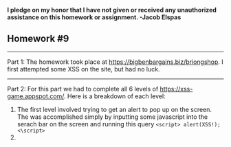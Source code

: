<b>I pledge on my honor that I have not given or received any unauthorized assistance on this homework or assignment. -Jacob Elspas</b>

<h2>Homework #9</h2>
  
---
Part 1: 
The homework took place at https://bigbenbargains.biz/briongshop. I first attempted some XSS on the site, but had no luck. 

---

Part 2:
For this part we had to complete all 6 levels of https://xss-game.appspot.com/. Here is a breakdown of each level:

1. The first level involved trying to get an alert to pop up on the screen. The was accomplished simply by inputting some javascript into the serach bar on the screen and running this query `<script> alert(XSS!); <\script>`
2.
